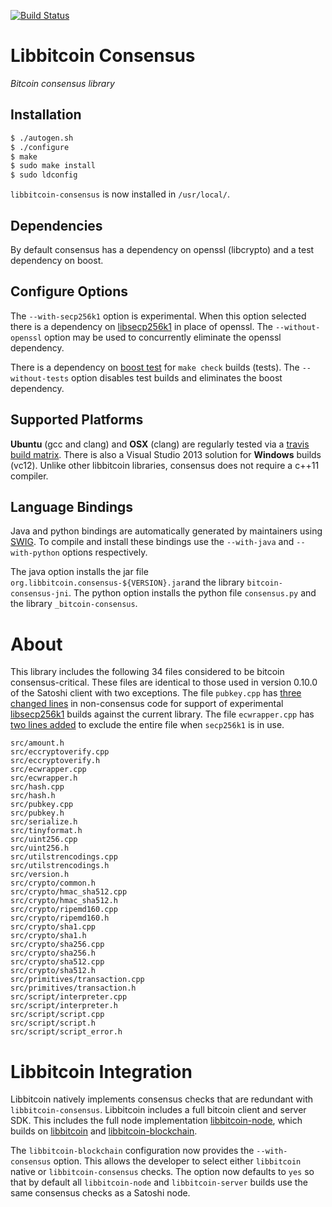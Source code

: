 [![Build Status](https://travis-ci.org/libbitcoin/libbitcoin-consensus.svg?branch=master)](https://travis-ci.org/libbitcoin/libbitcoin-consensus)

# Libbitcoin Consensus

*Bitcoin consensus library*

## Installation

```sh
$ ./autogen.sh
$ ./configure
$ make
$ sudo make install
$ sudo ldconfig
```

`libbitcoin-consensus` is now installed in `/usr/local/`.

## Dependencies

By default consensus has a dependency on openssl (libcrypto) and a test dependency on boost.

## Configure Options

The `--with-secp256k1` option is experimental. When this option selected there is a dependency on [libsecp256k1](https://github.com/bitcoin/secp256k1) in place of openssl. The `--without-openssl` option may be used to concurrently eliminate the openssl dependency.

There is a dependency on [boost test](http://www.boost.org/doc/libs/1_50_0/libs/test/doc/html/index.html) for `make check` builds (tests). The `--without-tests` option disables test builds and eliminates the boost dependency.

## Supported Platforms

**Ubuntu** (gcc and clang) and **OSX** (clang) are regularly tested via a [travis build matrix](https://travis-ci.org/libbitcoin/libbitcoin-consensus). There is also a Visual Studio 2013 solution for **Windows** builds (vc12). Unlike other libbitcoin libraries, consensus does not require a c++11 compiler.

## Language Bindings

Java and python bindings are automatically generated by maintainers using [SWIG](http://www.swig.org). To compile and install these bindings use the `--with-java` and `--with-python` options respectively.

The java option installs the jar file `org.libbitcoin.consensus-${VERSION}.jar`and the library `bitcoin-consensus-jni`. The python option installs the python file `consensus.py` and the library `_bitcoin-consensus`.

# About

This library includes the following 34 files considered to be bitcoin consensus-critical. These files are identical to those used in version 0.10.0 of the Satoshi client with two exceptions. The file `pubkey.cpp` has [three changed lines](https://github.com/libbitcoin/libbitcoin-consensus/commit/a51db72eb66fc7286f87bd6bf2cd3fc202cceff6) in non-consensus code for support of experimental [libsecp256k1](https://github.com/bitcoin/secp256k1) builds against the current library. The file `ecwrapper.cpp` has [two lines added](https://github.com/libbitcoin/libbitcoin-consensus/commit/cc5629d71e846a828837d259904ff8bf369991e4) to exclude the entire file when `secp256k1` is in use.

```
src/amount.h
src/eccryptoverify.cpp
src/eccryptoverify.h
src/ecwrapper.cpp
src/ecwrapper.h
src/hash.cpp
src/hash.h
src/pubkey.cpp
src/pubkey.h
src/serialize.h
src/tinyformat.h
src/uint256.cpp
src/uint256.h
src/utilstrencodings.cpp
src/utilstrencodings.h
src/version.h
src/crypto/common.h
src/crypto/hmac_sha512.cpp
src/crypto/hmac_sha512.h
src/crypto/ripemd160.cpp
src/crypto/ripemd160.h
src/crypto/sha1.cpp
src/crypto/sha1.h
src/crypto/sha256.cpp
src/crypto/sha256.h
src/crypto/sha512.cpp
src/crypto/sha512.h
src/primitives/transaction.cpp
src/primitives/transaction.h
src/script/interpreter.cpp
src/script/interpreter.h
src/script/script.cpp
src/script/script.h
src/script/script_error.h
```

# Libbitcoin Integration

Libbitcoin natively implements consensus checks that are redundant with `libbitcoin-consensus`. Libbitcoin includes a full bitcoin client and server SDK. This includes the full node implementation [libbitcoin-node](https://github.com/libbitcoin/libbitcoin-node), which builds on [libbitcoin](https://github.com/libbitcoin/libbitcoin) and [libbitcoin-blockchain](https://github.com/libbitcoin/libbitcoin-blockchain).

The `libbitcoin-blockchain` configuration now provides the `--with-consensus` option. This allows the developer to select either `libbitcoin` native or `libbitcoin-consensus` checks. The option now defaults to `yes` so that by default all `libbitcoin-node` and `libbitcoin-server` builds use the same consensus checks as a Satoshi node.
